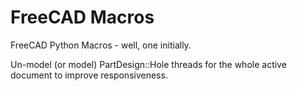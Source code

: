 # FreeCAD Macros

FreeCAD Python Macros - well, one initially.

Un-model (or model) PartDesign::Hole threads for the whole active document to improve responsiveness. 